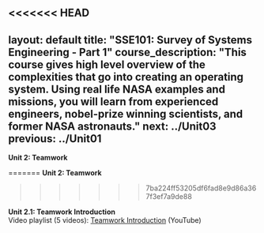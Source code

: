<<<<<<< HEAD
---
layout: default
title: "SSE101: Survey of Systems Engineering - Part 1"
course_description: "This course gives high level overview of the complexities that go into creating an operating system. Using real life NASA examples and missions, you will learn from experienced engineers, nobel-prize winning scientists, and former NASA astronauts."
next: ../Unit03
previous: ../Unit01
---
**Unit 2: Teamwork** <span id="2"></span> 

=======
**Unit 2: Teamwork** <span id="2"></span>  
>>>>>>> 7ba224ff53205df6fad8e9d86a367f3ef7a9de88

**Unit 2.1: Teamwork Introduction**  
Video playlist (5 videos): [Teamwork Introduction](https://youtu.be/8_8OKeCuaF4?list=PLMrpXL7ZxXYUp8GBwiY2p85c_0lxAyIdU) (YouTube)  
